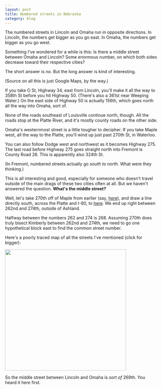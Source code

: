 ```yaml
---
layout: post
title: Numbered streets in Nebraska
category: blog
---
```


The numbered streets in Lincoln and Omaha run in opposite directions. In Lincoln, the numbers get bigger as you go east. In Omaha, the numbers get bigger as you go west.

Something I've wondered for a while is this: Is there a middle street between Omaha and Lincoln? Some enormous number, on which both sides decrease toward their respective cities?

The short answer is _no._ But the long answer is kind of interesting.

(Source on all this is just Google Maps, by the way.)

If you take O St, Highway 34, east from Lincoln, you'll make it all the way to 358th St before you hit Highway 50. (There's also a 361st near Weeping Water.) On the east side of Highway 50 is actually 156th, which goes north all the way into Omaha, sort of.

None of the roads southeast of Louisville continue north, though. All the roads stop at the Platte River, and it's mostly county roads on the other side.

Omaha's westernmost street is a little tougher to decipher. If you take Maple west, all the way to the Platte, you'll wind up just past 270th St, in Waterloo.

You can also follow Dodge west and northwest as it becomes Highway 275. The last road before Highway 275 goes straight north into Fremont is County Road 26. This is apparently also 324th St.

(In Fremont, numbered streets actually go _south to north._ What were they thinking.)

This is all interesting and good, especially for someone who doesn't travel outside of the main drags of these two cities often at all. But we haven't answered the question. __What's the middle street?__

Well, let's take 270th off of Maple from earlier (say, [here](https://www.google.com/maps/@41.2958329,-96.3403812,20z)), and draw a line directly south, across the Platte and I-80, to [here](https://www.google.com/maps/@40.9933437,-96.3403812,20z). We end up right between 262nd and 274th, outside of Ashland.

Halfway between the numbers 262 and 274 is 268. Assuming 270th does truly bisect Kimberly between 262nd and 274th, we need to go one hypothetical block east to find the common street number.

Here's a poorly traced map of all the streets I've mentioned (click for bigger):

<a href="{{ site.url }}/images/maps/streets.png"><img src="{{ site.url }}/images/maps/streets.png" width="400px"></a>

So the middle street between Lincoln and Omaha is _sort of_ 269th. You heard it here first.
